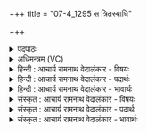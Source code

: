 +++
title = "07-4_1295 स त्रितस्याधि"

+++
<details><summary>पदपाठः</summary>

सः। त्रि꣣त꣡स्य꣢। अ꣡धि꣢꣯। सा꣡न꣢꣯वि। प꣡व꣢꣯मानः। अ꣣रोचयत्। जामि꣡भिः꣢। सू꣡र्य꣢꣯म्। स꣣ह꣢। १२९५।
</details>

<details><summary>अधिमन्त्रम् (VC)</summary>

- पवमानः सोमः
- राहूगण आङ्गिरसः
- गायत्री
- षड्जः
</details>

<details><summary>हिन्दी : आचार्य रामनाथ वेदालंकार - विषयः</summary>

अगले मन्त्र में परमेश्वर का उपकार वर्णित है।
</details>

<details><summary>हिन्दी : आचार्य रामनाथ वेदालंकार - पदार्थः</summary>

पदार्थान्वय -  (सः) उस (पवमानः) क्रियाशील और पवित्रकर्ता परमेश्वर ने (त्रितस्य) तृतीय लोक द्यौ के (सानवि अधि) शिखर पर (जामिभिः सह) बन्धुभूत नक्षत्रों के साथ (सूर्यम्) सूर्य को (अरोचयत्) चमकाया है ॥४॥
</details>

<details><summary>हिन्दी : आचार्य रामनाथ वेदालंकार - भावार्थः</summary>

भावार्थ -  परमेश्वर द्युलोक में सूर्य और तारावलि को चमकाता है और बिना ही आधार के धारण करता है,यह उसका उपकार कौन नहीं मानेगा?॥४॥
</details>

<details><summary>संस्कृत : आचार्य रामनाथ वेदालंकार - विषयः</summary>

अथ परमेश्वरस्योपकारमाह।
</details>

<details><summary>संस्कृत : आचार्य रामनाथ वेदालंकार - पदार्थः</summary>

पदार्थान्वय -  (सः) असौ (पवमानः) क्रियाशीलः पावकश्च परमेश्वरः (त्रितस्य) तृतीयस्य लोकस्य दिवः (सानवि अधि) शिखरे (जामिभिः सह) बन्धुभूतैः नक्षत्रैः सार्धम् (सूर्यम्) आदित्यम् (अरोचयत्) प्रकाशितवान् अस्ति ॥४॥
</details>

<details><summary>संस्कृत : आचार्य रामनाथ वेदालंकार - भावार्थः</summary>

भावार्थ -  परमेश्वरो दिवि सूर्यं तारावलिं च द्योतयति निराधारं धारयति चेति तदुपकारं को न मन्येत ॥४॥
</details>